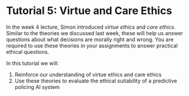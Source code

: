 # Tutorial 5: Virtue and Care Ethics
In the week 4 lecture, Simon introduced *virtue ethics* and *care ethics*. Similar to the theories we discussed last week, these will help us answer questions about what decisions are morally right and wrong. You are required to use these theories in your assignments to answer practical ethical questions.

In this tutorial we will:
1. Reinforce our understanding of virtue ethics and care ethics
2. Use these theories to evaluate the ethical suitability of a predictive policing AI system